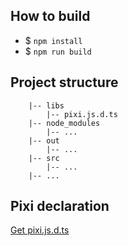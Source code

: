 ## How to build
* $ `npm install`
* $ `npm run build`

## Project structure
```
    |-- libs
        |-- pixi.js.d.ts
    |-- node_modules
        |-- ...
    |-- out
        |-- ...
    |-- src
        |-- ...
    |-- ...
```

## Pixi declaration
[Get pixi.js.d.ts](https://github.com/pixijs/pixi-typescript/blob/v4.x/pixi.js.d.ts)